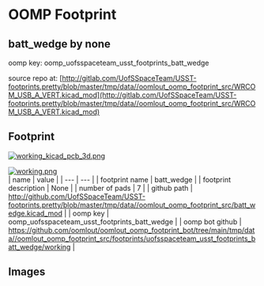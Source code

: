 # OOMP Footprint  
## batt_wedge  by none  
  
oomp key: oomp_uofsspaceteam_usst_footprints_batt_wedge  
  
source repo at: [http://gitlab.com/UofSSpaceTeam/USST-footprints.pretty/blob/master/tmp/data//oomlout_oomp_footprint_src/WRCOM_USB_A_VERT.kicad_mod](http://gitlab.com/UofSSpaceTeam/USST-footprints.pretty/blob/master/tmp/data//oomlout_oomp_footprint_src/WRCOM_USB_A_VERT.kicad_mod)  
## Footprint  
  
[![working_kicad_pcb_3d.png](working_kicad_pcb_3d_600.png)](working_kicad_pcb_3d.png)  
  
[![working.png](working_600.png)](working.png)  
| name | value | 
| --- | --- | 
| footprint name | batt_wedge | 
| footprint description | None | 
| number of pads | 7 | 
| github path | http://github.com/UofSSpaceTeam/USST-footprints.pretty/blob/master/tmp/data//oomlout_oomp_footprint_src/batt_wedge.kicad_mod | 
| oomp key | oomp_uofsspaceteam_usst_footprints_batt_wedge | 
| oomp bot github | https://github.com/oomlout/oomlout_oomp_footprint_bot/tree/main/tmp/data//oomlout_oomp_footprint_src/footprints/uofsspaceteam_usst_footprints_batt_wedge/working | 
## Images  
